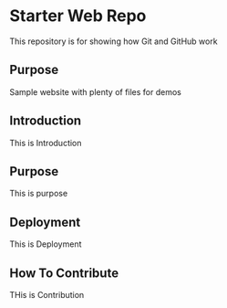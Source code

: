 # Starter Web Repo

This repository is for showing how Git and GitHub work

## Purpose

Sample website with plenty of files for demos

## Introduction

This is Introduction

## Purpose

This is purpose

## Deployment

This is Deployment

## How To Contribute

THis is Contribution